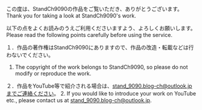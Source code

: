 この度は、StandCh9090の作品をご覧いただき、ありがとうございます。
Thank you for taking a look at StandCh9090's work.

以下の点をよくお読みのうえご利用くださいますよう、よろしくお願いします。
Please read the following points carefully before using the service.

１．作品の著作権はStandCh9090にありますので、作品の改造・転載などは行わないでください。
1. The copyright of the work belongs to StandCh9090, so please do not modify or reproduce the work.

２．作品をYouTube等で紹介される場合は、stand_9090.blog-ch@outlook.jpまでご連絡ください。
2. If you would like to introduce your work on YouTube etc., please contact us at stand_9090.blog-ch@outlook.jp.
